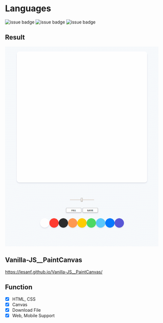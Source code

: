 # Languages

![issue badge](https://img.shields.io/badge/language-HTML5-orange.svg)
![issue badge](https://img.shields.io/badge/language-CSS-informational.svg)
![issue badge](https://img.shields.io/badge/language-JS-yellow.svg)


## Result


<img src="https://raw.githubusercontent.com/LESANF/Vanilla-JS__PaintCanvas/gh-pages/demo.gif" width="700" heigth="400">


## Vanilla-JS__PaintCanvas

https://lesanf.github.io/Vanilla-JS__PaintCanvas/


## Function

- [x] HTML, CSS
- [x] Canvas
- [x] Download File
- [x] Web, Mobile Support
